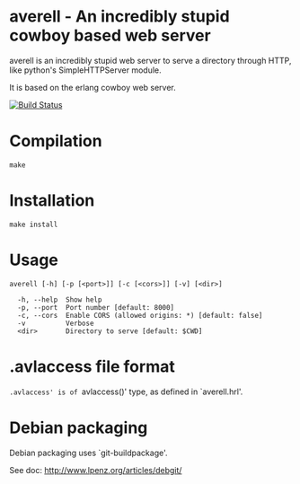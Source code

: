 averell - An incredibly stupid cowboy based web server
======================================================

averell is an incredibly stupid web server to serve a directory through HTTP, like
python's SimpleHTTPServer module.

It is based on the erlang cowboy web server.

[![Build Status](https://travis-ci.org/jeanparpaillon/averell.svg)](https://travis-ci.org/jeanparpaillon/averell)

# Compilation

```
make
```

# Installation

```
make install
```

# Usage

```
averell [-h] [-p [<port>]] [-c [<cors>]] [-v] [<dir>]

  -h, --help  Show help
  -p, --port  Port number [default: 8000]
  -c, --cors  Enable CORS (allowed origins: *) [default: false]
  -v          Verbose
  <dir>       Directory to serve [default: $CWD]
```

# .avlaccess file format

`.avlaccess' is of `avlaccess()' type, as defined in `averell.hrl'.

# Debian packaging

Debian packaging uses `git-buildpackage'.

See doc: http://www.lpenz.org/articles/debgit/
